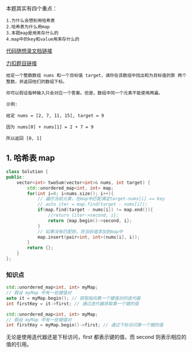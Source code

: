 # 
本题其实有四个重点：
```
1.为什么会想到用哈希表
2.哈希表为什么用map
3.本题map是用来存什么的
4.map中的key和value用来存什么的
```

[代码随想录文档链接](https://www.programmercarl.com/0001.%E4%B8%A4%E6%95%B0%E4%B9%8B%E5%92%8C.html#%E6%80%9D%E8%B7%AF)

[力扣题目链接](https://leetcode.cn/problems/two-sum/)

```text
给定一个整数数组 nums 和一个目标值 target，请你在该数组中找出和为目标值的那 两个 整数，并返回他们的数组下标。

你可以假设每种输入只会对应一个答案。但是，数组中同一个元素不能使用两遍。

示例:

给定 nums = [2, 7, 11, 15], target = 9

因为 nums[0] + nums[1] = 2 + 7 = 9

所以返回 [0, 1]
```

## 1. 哈希表 map
```cpp
class Solution {
public:
    vector<int> twoSum(vector<int>& nums, int target) {
        std::unordered_map<int, int> map;
        for(int i=0; i<nums.size(); i++){
            // 遍历当前元素，在map中匹配满足target-nums[i] == key
            // auto iter = map.find(target - nums[i]);
            if(map.find(target - nums[i]) != map.end()){
                //return {iter->second, i};
                return {map.begin()->second, i};
            }
            // 如果没有匹配到，将当前值添加到map中
            map.insert(pair<int, int>(nums[i], i));
        }
        return {};
    }
};
```
### 知识点
```cpp
std::unordered_map<int, int> myMap;
// 假设 myMap 中有一些键值对
auto it = myMap.begin(); // 获取指向第一个键值对的迭代器
int firstKey = it->first; // 通过迭代器获取第一个键的值
```
```cpp
std::unordered_map<int, int> myMap;
// 假设 myMap 中有一些键值对
int firstKey = myMap.begin()->first; // 通过下标访问第一个键的值
```
无论是使用迭代器还是下标访问，first 都表示键的值，而 second 则表示相应的值的引用。